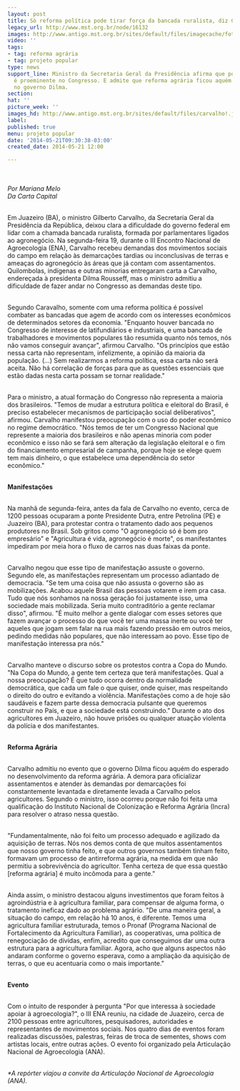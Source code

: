 ```yaml
---
layout: post
title: Só reforma política pode tirar força da bancada ruralista, diz Gilberto Carvalho
legacy_url: http://www.mst.org.br/node/16132
images: http://www.antigo.mst.org.br/sites/default/files/imagecache/foto_destaque/carvalho!.jpg
video: ''
tags:
- tag: reforma agrária
- tag: projeto popular
type: news
support_line: Ministro da Secretaria Geral da Presidência afirma que poder econômico
  é proeminente no Congresso. E admite que reforma agrária ficou aquém do esperado
  no governo Dilma.
section: 
hat: ''
picture_week: ''
images_hd: http://www.antigo.mst.org.br/sites/default/files/carvalho!.jpg
label: 
published: true
menu: projeto popular
date: '2014-05-21T09:30:38-03:00'
created_date: 2014-05-21 12:00

---
```

<p><em><img style="margin: 10px;" src="http://www.antigo.mst.org.br/sites/default/files/carvalho.jpg" alt=""><br></em></p><p><em>Por Mariana Melo<br>Da Carta Capital</em></p><p><br>Em Juazeiro (BA), o ministro Gilberto Carvalho, da Secretaria Geral da Presidência da República, deixou clara a dificuldade do governo federal em lidar com a chamada bancada ruralista, formada por parlamentares ligados ao agronegócio. Na segunda-feira 19, durante o III Encontro Nacional de Agroecologia (ENA), Carvalho recebeu demandas dos movimentos sociais do campo em relação às demarcações tardias ou inconclusivas de terras e ameaças do agronegócio às áreas que já contam com assentamentos. Quilombolas, indígenas e outras minorias entregaram carta a Carvalho, endereçada à presidenta Dilma Rousseff, mas o ministro admitiu a dificuldade de fazer andar no Congresso as demandas deste tipo.</p><p><br>Segundo Caravalho, somente com uma reforma política é possível combater as bancadas que agem de acordo com os interesses econômicos de determinados setores da economia. "Enquanto houver bancada no Congresso de interesse de latifundiários e industriais, e uma bancada de trabalhadores e movimentos populares tão resumida quanto nós temos, nós não vamos conseguir avançar", afirmou Carvalho. "Os princípios que estão nessa carta não representam, infelizmente, a opinião da maioria da população. (...) Sem realizarmos a reforma política, essa carta não será aceita. Não há correlação de forças para que as questões essenciais que estão dadas nesta carta possam se tornar realidade."</p><p><br>Para o ministro, a atual formação do Congresso não representa a maioria dos brasileiros. "Temos de mudar a estrutura política e eleitoral do Brasil, é preciso estabelecer mecanismos de participação social deliberativos", afirmou. Carvalho manifestou preocupação com o uso do poder econômico no regime democrático. "Nós temos de ter um Congresso Nacional que represente a maioria dos brasileiros e não apenas minoria com poder econômico e isso não se fará sem alteração da legislação eleitoral e o fim do financiamento empresarial de campanha, porque hoje se elege quem tem mais dinheiro, o que estabelece uma dependência do setor econômico."</p><p><br><strong>Manifestações</strong></p><p><br>Na manhã de segunda-feira, antes da fala de Carvalho no evento, cerca de 1200 pessoas ocuparam a ponte Presidente Dutra, entre Petrolina (PE) e Juazeiro (BA), para protestar contra o tratamento dado aos pequenos produtores no Brasil. Sob gritos como "O agronegócio só é bom pro empresário" e "Agricultura é vida, agronegócio é morte", os manifestantes impediram por meia hora o fluxo de carros nas duas faixas da ponte.</p><p><br>Carvalho negou que esse tipo de manifestação assuste o governo. Segundo ele, as manifestações representam um processo adiantado de democracia. "Se tem uma coisa que não assusta o governo são as mobilizações. Acabou aquele Brasil das pessoas votarem e irem pra casa. Tudo que nós sonhamos na nossa geração foi justamente isso, uma sociedade mais mobilizada. Seria muito contraditório a gente reclamar disso", afirmou. "É muito melhor a gente dialogar com esses setores que fazem avançar o processo do que você ter uma massa inerte ou você ter aqueles que jogam sem falar na rua mais fazendo pressão em outros meios, pedindo medidas não populares, que não interessam ao povo. Esse tipo de manifestação interessa pra nós."</p><p><br>Carvalho manteve o discurso sobre os protestos contra a Copa do Mundo. "Na Copa do Mundo, a gente tem certeza que terá manifestações. Qual a nossa preocupação? É que tudo ocorra dentro da normalidade democrática, que cada um fale o que quiser, onde quiser, mas respeitando o direito do outro e evitando a violência. Manifestações como a de hoje são saudáveis e fazem parte dessa democracia pulsante que queremos construir no País, e que a sociedade está construindo." Durante o ato dos agricultores em Juazeiro, não houve prisões ou qualquer atuação violenta da polícia e dos manifestantes.</p><p><br><strong>Reforma Agrária</strong></p><p><br>Carvalho admitiu no evento que o governo Dilma ficou aquém do esperado no desenvolvimento da reforma agrária. A demora para oficializar assentamentos e atender às demandas por demarcações foi constantemente levantada e diretamente levada a Carvalho pelos agricultores. Segundo o ministro, isso ocorreu porque não foi feita uma qualificação do Instituto Nacional de Colonização e Reforma Agrária (Incra) para resolver o atraso nessa questão.</p><p><br>"Fundamentalmente, não foi feito um processo adequado e agilizado da aquisição de terras. Nós nos demos conta de que muitos assentamentos que nosso governo tinha feito, e que outros governos também tinham feito, formavam um processo de antirreforma agrária, na medida em que não permitiu a sobrevivência do agricultor. Tenha certeza de que essa questão [reforma agrária] é muito incômoda para a gente."</p><p><br>Ainda assim, o ministro destacou alguns investimentos que foram feitos à agroindústria e à agricultura familiar, para compensar de alguma forma, o tratamento ineficaz dado ao problema agrário. "De uma maneira geral, a situação do campo, em relação há 10 anos, é diferente. Temos uma agricultura familiar estruturada, temos o Pronaf (Programa Nacional de Fortalecimento da Agricultura Familiar), as cooperativas, uma política de renegociação de dívidas, enfim, acredito que conseguimos dar uma outra estrutura para a agricultura familiar. Agora, acho que alguns aspectos não andaram conforme o governo esperava, como a ampliação da aquisição de terras, o que eu acentuaria como o mais importante."</p><p><br><strong>Evento</strong></p><p><br>Com o intuito de responder à pergunta "Por que interessa à sociedade apoiar à agroecologia?", o III ENA reuniu, na cidade de Juazeiro, cerca de 2100 pessoas entre agricultores, pesquisadores, autoridades e representantes de movimentos sociais. Nos quatro dias de eventos foram realizadas discussões, palestras, feiras de troca de sementes, shows com artistas locais, entre outras ações. O evento foi organizado pela Articulação Nacional de Agroecologia (ANA).</p><p><em><br>*A repórter viajou a convite da Articulação Nacional de Agroecologia (ANA).</em></p>
